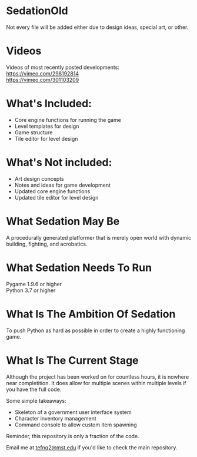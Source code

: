 # SedationOld
Not every file will be added either due to design ideas, special art, or other.  

# Videos
Videos of most recently posted developments:  
https://vimeo.com/298192814  
https://vimeo.com/301103209  
# What's Included:
- Core engine functions for running the game  
- Level templates for design  
- Game structure  
- Tile editor for level design  
# What's Not included:
- Art design concepts  
- Notes and ideas for game development  
- Updated core engine functions  
- Updated tile editor for level design  
# What Sedation May Be
A procedurally generated platformer that is merely open world with dynamic building, fighting, and acrobatics.
# What Sedation Needs To Run
Pygame 1.9.6 or higher  
Python 3.7 or higher
# What Is The Ambition Of Sedation 
To push Python as hard as possible in order to create a highly functioning game.
# What Is The Current Stage
Although the project has been worked on for countless hours, it is nowhere near completition. It does allow for multiple scenes within multiple levels if you have the full code. 

Some simple takeaways:
* Skeleton of a government user interface system
* Character inventory management
* Command console to allow custom item spawning

Reminder, this repository is only a fraction of the code.

Email me at tefnq2@mst.edu if you'd like to check the main repository.
